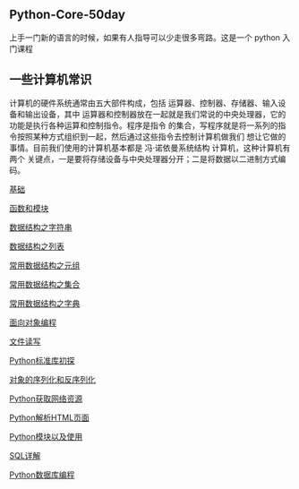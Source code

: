 
## Python-Core-50day

上手一门新的语言的时候，如果有人指导可以少走很多弯路。这是一个 python 入门课程

## 一些计算机常识

计算机的硬件系统通常由五大部件构成，包括 运算器、控制器、存储器、输入设备和输出设备，其中
运算器和控制器放在一起就是我们常说的中央处理器，它的功能是执行各种运算和控制指令。程序是指令
的集合，写程序就是将一系列的指令按照某种方式组织到一起，然后通过这些指令去控制计算机做我们
想让它做的事情。目前我们使用的计算机基本都是 冯·诺依曼系统结构 计算机，这种计算机有两个
关键点，一是要将存储设备与中央处理器分开；二是将数据以二进制方式编码。

[基础](./src/ch1/ch1.md)

[函数和模块](./src/ch2/ch2.md)

[数据结构之字符串](./src/ch3/ch3-1.md)

[数据结构之列表](./src/ch4/ch4.md)

[常用数据结构之元组](./src/ch5/ch5.md)

[常用数据结构之集合](./src/ch6/ch6.md)

[常用数据结构之字典](./src/ch7/ch7.md)

[面向对象编程](./src/ch8/ch8.md)

[文件读写](./src/ch9/ch9.md)

[Python标准库初探](./src/ch10/ch10.md)

[对象的序列化和反序列化](./src/ch11/ch11.md)

[Python获取网络资源](./src/ch12/ch12.md)

[Python解析HTML页面](./src/ch13/ch13.md)

[Python模块以及使用](./src/ch14/ch14.md)

[SQL详解](./src/ch15/ch15.md)

[Python数据库编程](./src/ch16/ch16.md)
